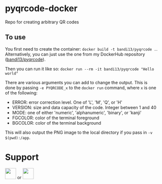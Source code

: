 # pyqrcode-docker
Repo for creating arbitrary QR codes

## To use
You first need to create the container: `docker build -t bandi13/pyqrcode .`. Alternatively, you can just use the one from my DockerHub repository ([bandi13/pyqrcode](https://hub.docker.com/repository/docker/bandi13/pyqrcode/general)).

Then you can run it like so: `docker run --rm -it bandi13/pyqrcode "Hello world"`

There are various arguments you can add to change the output. This is done by passing `-e PYQRCODE_x` to the `docker run` command, where `x` is one of the following:
- ERROR: error correction level. One of 'L', 'M', 'Q', or 'H'
- VERSION: size and data capacity of the code. Integer between 1 and 40
- MODE: one of either 'numeric', 'alphanumeric', 'binary', or 'kanji'
- FGCOLOR: color of the terminal foreground
- BGCOLOR: color of the terminal background

This will also output the PNG image to the local directory if you pass in `-v $(pwd):/app`.

# Support
[<img src="https://www.buymeacoffee.com/assets/img/custom_images/orange_img.png" height=36>](https://www.buymeacoff.ee/bandi13) or [<img src="https://storage.ko-fi.com/cdn/kofi2.png?v=3" height=36>](https://ko-fi.com/bandi13)
